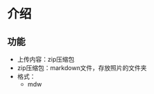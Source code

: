 # 介绍
## 功能
- 上传内容：zip压缩包
- zip压缩包：markdown文件，存放照片的文件夹
- 格式：
	- mdw
<!--stackedit_data:
eyJoaXN0b3J5IjpbLTE1Mjk1NzM1MDgsLTExMTA1MDgwMjRdfQ
==
-->